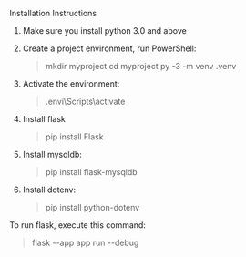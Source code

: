 Installation Instructions

1. Make sure you install python 3.0 and above

2. Create a project environment, run PowerShell:

    > mkdir myproject
    > cd myproject
    > py -3 -m venv .venv

3. Activate the environment:

    > .envi\Scripts\activate

4. Install flask

    > pip install Flask

5. Install mysqldb:

    > pip install flask-mysqldb

6. Install dotenv:
    > pip install python-dotenv

To run flask, execute this command:

> flask --app app run --debug

